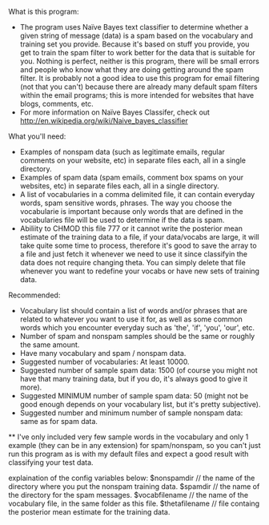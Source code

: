 What is this program:
 - The program uses Naïve Bayes text classifier to determine whether a given string of message (data) is a spam based on the vocabulary and training set you provide. Because it's based on stuff you provide, you get to train the spam filter to work better for the data that is suitable for you. Nothing is perfect, neither is this program, there will be small errors and people who know what they are doing getting around the spam filter. It is probably not a good idea to use this program for email filtering (not that you can't) because there are already many default spam filters within the email programs; this is more intended for websites that have blogs, comments, etc.
 - For more information on Naïve Bayes Classifer, check out http://en.wikipedia.org/wiki/Naive_bayes_classifier

What you'll need:
 - Examples of nonspam data (such as legitimate emails, regular comments on your website, etc) in separate files each, all in a single directory.
 - Examples of spam data (spam emails, comment box spams on your websites, etc) in separate files each, all in a single directory.
 - A list of vocabularies in a comma delimited file, it can contain everyday words, spam sensitive words, phrases. The way you choose the vocabularie is important because only words that are defined in the vocabularies file will be used to determine if the data is spam.
 - Abiliity to CHMOD this file 777 or it cannot write the posterior mean estimate of the training data to a file, if your data/vocabs are large, it will take quite some time to process, therefore it's good to save the array to a file and just fetch it whenever we need to use it since classifyin the data does not require changing theta. You can simply delete that file whenever you want to redefine your vocabs or have new sets of training data. 

Recommended:
 - Vocabulary list should contain a list of words and/or phrases that are related to whatever you want to use it for, as well as some common words which you encounter everyday such as 'the', 'if', 'you', 'our', etc.
 - Number of spam and nonspam samples should be the same or roughly the same amount.
 - Have many vocabulary and spam / nonspam data.
 - Suggested number of vocabularies: At least 10000.
 - Suggested number of sample spam data: 1500 (of course you might not have that many training data, but if you do, it's always good to give it more).
 - Suggested MINIMUM number of sample spam data: 50 (might not be good enough depends on your vocabulary list, but it's pretty subjective).
 - Suggested number and minimum number of sample nonspam data: same as for spam data.

** I've only included very few sample words in the vocabulary and only 1 example (they can be in any extension) for spam/nonspam, so you can't just run this program as is with my default files and expect a good result with classifying your test data.

explaination of the config variables below:
$nonspamdir		// the name of the directory where you put the nonspam training data.
$spamdir 		// the name of the directory for the spam messages.
$vocabfilename	// the name of the vocabulary file, in the same folder as this file.
$thetafilename	// file containg the posterior mean estimate for the training data.